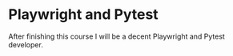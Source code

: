 # Playwright and Pytest

After finishing this course I will be a decent Playwright and Pytest developer.
